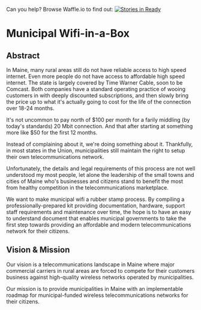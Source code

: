 Can you help? Browse Waffle.io to find out: [![Stories in Ready](https://badge.waffle.io/code4maine/municipal-wifi-in-a-box.png?label=ready&title=Ready)](https://waffle.io/code4maine/municipal-wifi-in-a-box)

Municipal Wifi-in-a-Box
=======================

Abstract
--------

In Maine, many rural areas still do not have reliable access to high speed
internet. Even more people do not have access to affordable high speed
internet. The state is largely covered by Time Warner Cable, soon to be
Comcast. Both companies have a standard operating practice of wooing customers
in with deeply discounted subscriptions, and then slowly bring the price up to
what it's actually going to cost for the life of the connection over 18-24
months.

It's not uncommon to pay north of $100 per month for a farily middling (by
today's standards) 20 Mbit connection. And that after starting at something
more like $50 for the first 12 months.

Instead of complaining about it, we're doing something about it. Thankfully, in
most states in the Union, municipalities still maintain the right to setup
their own telecommunications network.

Unfortunately, the details and legal requirements of this process are not well
understood my most people, let alone the leadership of the small towns and
cities of Maine who's businesses and citizens stand to benefit the most from
healthy competition in the telecommunications marketplace.

We want to make municipal wifi a rubber stamp process. By compiling a 
professionally-prepared  kit providing documentation, hardware, support staff
requirements and maintenance over time, the hope is to have an easy to 
understand document that enables municipal governments to take the first
step towards providing an affordable and modern telecommunications network
for their citizens.

Vision & Mission
----------------

Our vision is a telecommunications landscape in Maine where major commercial
carriers in rural areas are forced to compete for their customers business
against high-quality wireless networks operated by municipalities.

Our mission is to provide municipalities in Maine with an implementable 
roadmap for municipal-funded wireless telecommunications networks for 
their citizens.
